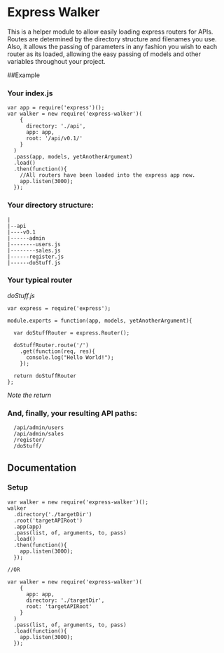 # Express Walker
This is a helper module to allow easily loading express routers for APIs. Routes are determined by the directory structure and filenames you use. Also, it allows the passing of parameters in any fashion you wish to each router as its loaded, allowing the easy passing of models and other variables throughout your project. 

##Example

### Your index.js
```
var app = require('express')();
var walker = new require('express-walker')(
    {
      directory: './api',
      app: app,
      root: '/api/v0.1/'
    }
  )
  .pass(app, models, yetAnotherArgument)
  .load()
  .then(function(){
    //All routers have been loaded into the express app now.
    app.listen(3000);
  });

```

### Your directory structure:

```
|
|--api
|----v0.1
|------admin
|--------users.js
|--------sales.js
|------register.js
|------doStuff.js
```

### Your typical router
_doStuff.js_
```
var express = require('express');

module.exports = function(app, models, yetAnotherArgument){

  var doStuffRouter = express.Router();
  
  doStuffRouter.route('/')
    .get(function(req, res){
      console.log("Hello World!");
    });

  return doStuffRouter
};
```
_Note the return_

### And, finally, your resulting API paths:

```
  /api/admin/users
  /api/admin/sales
  /register/
  /doStuff/
```

## Documentation

### Setup

```
var walker = new require('express-walker')();
walker
  .directory('./targetDir')
  .root('targetAPIRoot')
  .app(app)
  .pass(list, of, arguments, to, pass)
  .load()
  .then(function(){
    app.listen(3000);
  });
  
//OR

var walker = new require('express-walker')(
    {
      app: app,
      directory: './targetDir',
      root: 'targetAPIRoot'
    }
  )
  .pass(list, of, arguments, to, pass)
  .load(function(){
    app.listen(3000);
  });

```
